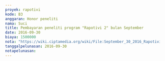 ```yaml
---
proyek: rapotivi
kode: B3
anggaran: Honor peneliti
nama: Suci
title: Pembayaran peneliti program "Rapotivi 2" bulan September
date: 2016-09-30
biaya: 1500000
nota: "https://wiki.ciptamedia.org/wiki/File:September_30_2016_Rapotivi_B3_Pembayaran_honor_peneliti_program_Rapotivi2_a.n_Gabriela_E.jpg"
tanggalpelunasan: 2016-09-30
notapelunasan:
---
```

